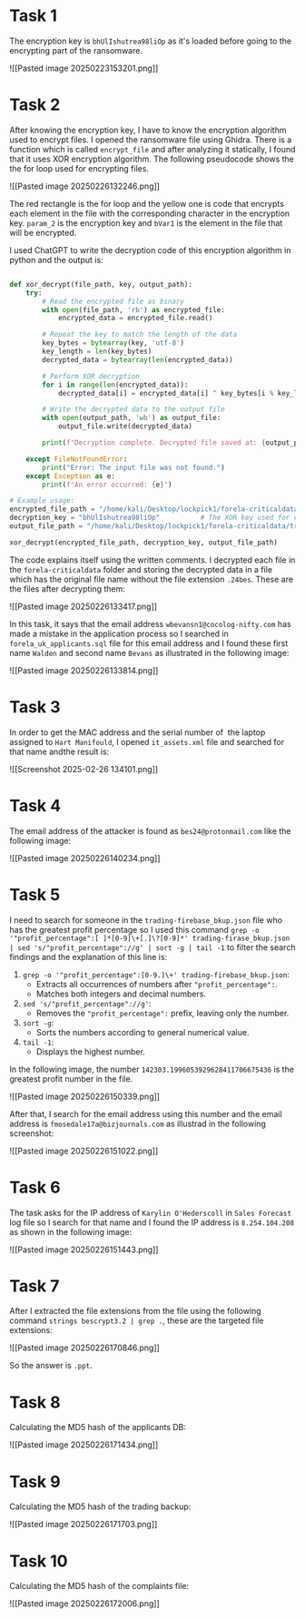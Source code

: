 

# Task 1

The encryption key is `bhUlIshutrea98liOp` as it's loaded before going to the encrypting part of the ransomware. 
 
![[Pasted image 20250223153201.png]]


# Task 2

After knowing the encryption key, I have to know the encryption algorithm used to encrypt files. I opened the ransomware file using Ghidra. There is a function which is called `encrypt_file` and after analyzing it statically, I found that it uses XOR encryption algorithm. The following pseudocode shows the the for loop used for encrypting files. 

![[Pasted image 20250226132246.png]]

The red rectangle is the for loop and the yellow one is code that encrypts each element in the file with the corresponding character in the encryption key. `param_2` is the encryption key and `bVar1` is the element in the file that will be encrypted. 

I used ChatGPT to write the decryption code of this encryption algorithm in python and the output is: 
```python

def xor_decrypt(file_path, key, output_path):
    try:
        # Read the encrypted file as binary
        with open(file_path, 'rb') as encrypted_file:
            encrypted_data = encrypted_file.read()

        # Repeat the key to match the length of the data
        key_bytes = bytearray(key, 'utf-8')
        key_length = len(key_bytes)
        decrypted_data = bytearray(len(encrypted_data))

        # Perform XOR decryption
        for i in range(len(encrypted_data)):
            decrypted_data[i] = encrypted_data[i] ^ key_bytes[i % key_length]

        # Write the decrypted data to the output file
        with open(output_path, 'wb') as output_file:
            output_file.write(decrypted_data)

        print(f"Decryption complete. Decrypted file saved at: {output_path}")

    except FileNotFoundError:
        print("Error: The input file was not found.")
    except Exception as e:
        print(f"An error occurred: {e}")

# Example usage:
encrypted_file_path = "/home/kali/Desktop/lockpick1/forela-criticaldata/trading-firebase_bkup.json.24bes"  # Path to the encrypted file
decryption_key = "bhUlIshutrea98liOp"          # The XOR key used for encryption
output_file_path = "/home/kali/Desktop/lockpick1/forela-criticaldata/trading-firebase_bkup.json"     # Path to save the decrypted file

xor_decrypt(encrypted_file_path, decryption_key, output_file_path)

```

The code explains itself using the written comments. I decrypted each file in the `forela-criticaldata` folder and storing the decrypted data in a file which has the original file name without the file extension `.24bes`. These are the files after decrypting them: 

![[Pasted image 20250226133417.png]]

In this task, it says that the email address `wbevansn1@cocolog-nifty.com` has made a mistake in the application process so I searched in `forela_uk_applicants.sql` file for this email address and I found these first name `Walden` and second name `Bevans` as illustrated in the following image: 

![[Pasted image 20250226133814.png]]


# Task 3

In order to get the MAC address and the serial number of  the laptop assigned to `Hart Manifould`, I opened `it_assets.xml` file and searched for that name andthe result is: 

![[Screenshot 2025-02-26 134101.png]]


# Task 4

The email address of the attacker is found as `bes24@protonmail.com` like the following image: 

![[Pasted image 20250226140234.png]]


# Task 5

I need to search for someone in the `trading-firebase_bkup.json` file who has the greatest profit percentage so I used this command `grep -o '"profit_percentage":[ ]*[0-9]\+[.]\?[0-9]*' trading-firase_bkup.json | sed 's/"profit_percentage"://g' | sort -g | tail -1` to filter the search findings and the explanation of this line is:
1. `grep -o '"profit_percentage":[0-9.]\+' trading-firebase_bkup.json`:
    - Extracts all occurrences of numbers after `"profit_percentage":`.
    - Matches both integers and decimal numbers.
2. `sed 's/"profit_percentage"://g'`:
    - Removes the `"profit_percentage":` prefix, leaving only the number.
3. `sort -g`:
    - Sorts the numbers according to general numerical value.
4. `tail -1`:
    - Displays the highest number.

In the following image, the number `142303.1996053929628411706675436` is the greatest profit number in the file.

![[Pasted image 20250226150339.png]]

After that, I search for the email address using this number and the email address is `fmosedale17a@bizjournals.com` as illustrad in the following screenshot:

![[Pasted image 20250226151022.png]]


# Task 6

The task asks for the IP address of `Karylin O'Hederscoll` in `Sales Forecast` log file so I search for that name and I found the IP address is `8.254.104.208` as shown in the following image:

![[Pasted image 20250226151443.png]]


# Task 7

After I extracted the file extensions from the file using the following command `strings bescrypt3.2 | grep .`, these are the targeted file extensions:

![[Pasted image 20250226170846.png]]

So the answer is `.ppt`.


# Task 8

Calculating the MD5 hash of the applicants DB:

![[Pasted image 20250226171434.png]]


# Task 9 

Calculating the MD5 hash of the trading backup:

![[Pasted image 20250226171703.png]]


# Task 10 

Calculating the MD5 hash of the complaints file:

![[Pasted image 20250226172006.png]]
